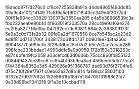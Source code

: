 f8dedd87f7d276c0
cf8ce7255838b91b
d4dd4965f490dd85
09a9c4e10f214149
71c8f9c5ef9f0718
43cc349e4f3077ad
00f61e904cc33929
136373e3550ea285
c4a5b38966539c3a
fbd232aea0e80bfd
4f863019f303570a
28cc49e9a16ae274
ec2f6a827716a0ba
047f92ec7dc63811
684c2c363809173f
5e9a3c0c731a2b32
09fd0a2df1670550
8ce7b545ac2c23d2
ed8f810d7131706f
3438172d61fd4737
b09018e7d3fa256d
6904f8770a995cfb
3f28af6bc25c07d2
b5e7c0ac2dcab288
398fcbe233bbdac1
4990ddfc5e9b0959
172b150e3018263c
e8746bfe49fc2059
a03cefcd63d0606b
75ccc860f4855132
d08449437de39cc6
cc8b4b1d3b9ea8ad
4565eeb3d577fda3
f744364a8352e3d5
429026a951368787
dad93d76f2704fe6
d75c710f28ef797f
c0eb62a27d8b1814
fa198cb15803f1b3
9732e27d97f7df2d
152e9861fb18d7e1
84705131988c2fd7
9e38d96bd1041218
9f1a3d10ccbad118
